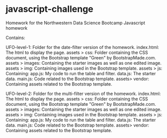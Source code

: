 # javascript-challenge
Homework for the Northwestern Data Science Bootcamp Javascript homework

Contains:

UFO-level-1: Folder for the date-filter version of the homework.
    index.html: The html to display the page.
    assets > css: Folder containing the CSS document, using the Bootstrap template "Green" by BootstrapMade.com.
    assets > images: Containing the starter images as well as one edited image.
    assets > img: Containing images used in the Bootstrap template.
    assets > js: Containing:
        app.js: My code to run the table and filter.
        data.js: The starter data.
        main.js: Code related to the Bootstrap template.
    assets> vendor: Containing assets related to the Bootstrap template.

UFO-level-2: Folder for the multi-filter version of the homework.
    index.html: The html to display the page.
    assets > css: Folder containing the CSS document, using the Bootstrap template "Green" by BootstrapMade.com.
    assets > images: Containing the starter images as well as one edited image.
    assets > img: Containing images used in the Bootstrap template.
    assets > js: Containing:
        app.js: My code to run the table and filter.
        data.js: The starter data.
        main.js: Code related to the Bootstrap template.
    assets> vendor: Containing assets related to the Bootstrap template.

